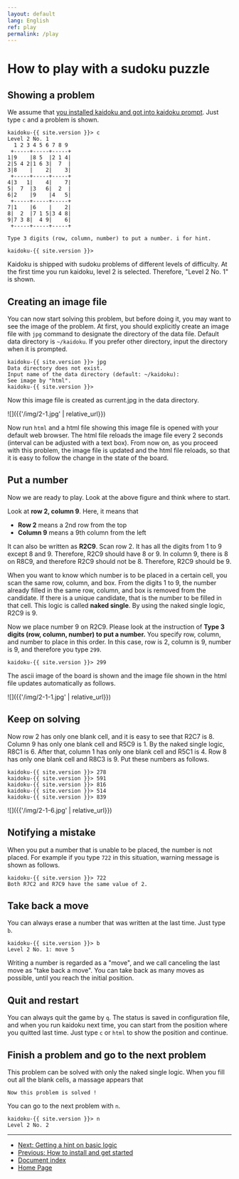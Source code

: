 ```yaml
---
layout: default
lang: English
ref: play
permalink: /play
---
```


# How to play with a sudoku puzzle

## Showing a problem

We assume that [you installed kaidoku and got into kaidoku prompt](install). Just type `c` and a problem is shown.

```
kaidoku-{{ site.version }}> c
Level 2 No. 1
  1 2 3 4 5 6 7 8 9
 +-----+-----+-----+
1|9    |8 5  |2 1 4|
2|5 4 2|1 6 3|  7  |
3|8    |    2|    3|
 +-----+-----+-----+
4|3   1|    4|    7|
5|  7  |3   6|  2  |
6|2    |9    |4   5|
 +-----+-----+-----+
7|1    |6    |    2|
8|  2  |7 1 5|3 4 8|
9|7 3 8|  4 9|    6|
 +-----+-----+-----+

Type 3 digits (row, column, number) to put a number. i for hint.

kaidoku-{{ site.version }}>
```

Kaidoku is shipped with sudoku problems of different levels of difficulty. At the first time you run kaidoku, level 2 is selected. Therefore, "Level 2 No. 1" is shown.

## Creating an image file

You can now start solving this problem, but before doing it, you may want to see the image of the problem. At first, you should explicitly create an image file with `jpg` command to designate the directory of the data file. Default data directory is `~/kaidoku`. If you prefer other directory, input the directory when it is prompted.

```
kaidoku-{{ site.version }}> jpg
Data directory does not exist.
Input name of the data directory (default: ~/kaidoku):
See image by "html".
kaidoku-{{ site.version }}>
```

Now this image file is created as current.jpg in the data directory.

![]({{'/img/2-1.jpg' | relative_url}})

Now run `html` and a html file showing this image file is opened with your default web browser. The html file reloads the image file every 2 seconds (interval can be adjusted with a text box). From now on, as you proceed with this problem, the image file is updated and the html file reloads, so that it is easy to follow the change in the state of the board.

## Put a number

Now we are ready to play. Look at the above figure and think where to start.

Look at **row 2, column 9**. Here, it means that

- **Row 2** means a 2nd row from the top
- **Column 9** means a 9th column from the left

It can also be written as **R2C9**. Scan row 2. It has all the digits from 1 to 9 except 8 and 9. Therefore, R2C9 should have 8 or 9. In column 9, there is 8 on R8C9, and therefore R2C9 should not be 8. Therefore, R2C9 should be 9.

When you want to know which number is to be placed in a certain cell, you scan the same row, column, and box. From the digits 1 to 9, the number already filled in the same row, column, and box is removed from the candidate. If there is a unique candidate, that is the number to be filled in that cell. This logic is called **naked single**. By using the naked single logic, R2C9 is 9.

Now we place number 9 on R2C9. Please look at the instruction of **Type 3 digits (row, column, number) to put a number.** You specify row, column, and number to place in this order. In this case, row is 2, column is 9, number is 9, and therefore you type `299`.

    kaidoku-{{ site.version }}> 299

The ascii image of the board is shown and the image file shown in the html file updates automatically as follows.

![]({{'/img/2-1-1.jpg' | relative_url}})

## Keep on solving

Now row 2 has only one blank cell, and it is easy to see that R2C7 is 8. Column 9 has only one blank cell and R5C9 is 1. By the naked single logic, R8C1 is 6. After that, column 1 has only one blank cell and R5C1 is 4. Row 8 has only one blank cell and R8C3 is 9. Put these numbers as follows.

    kaidoku-{{ site.version }}> 278
    kaidoku-{{ site.version }}> 591
    kaidoku-{{ site.version }}> 816
    kaidoku-{{ site.version }}> 514
    kaidoku-{{ site.version }}> 839

![]({{'/img/2-1-6.jpg' | relative_url}})

## Notifying a mistake

When you put a number that is unable to be placed, the number is not placed. For example if you type `722` in this situation, warning message is shown as follows.

    kaidoku-{{ site.version }}> 722
    Both R7C2 and R7C9 have the same value of 2.

## Take back a move

You can always erase a number that was written at the last time. Just type `b`.

    kaidoku-{{ site.version }}> b
    Level 2 No. 1: move 5

Writing a number is regarded as a "move", and we call canceling the last move as "take back a move". You can take back as many moves as possible, until you reach the initial position.

## Quit and restart

You can always quit the game by `q`. The status is saved in configuration file, and when you run kaidoku next time, you can start from the position where you quitted last time. Just type `c` or `html` to show the position and continue.

## Finish a problem and go to the next problem

This problem can be solved with only the naked single logic. When you fill out all the blank cells, a massage appears that

    Now this problem is solved !

You can go to the next problem with `n`.

    kaidoku-{{ site.version }}> n
    Level 2 No. 2

- - -

- [Next: Getting a hint on basic logic](./basic)
- [Previous: How to install and get started](./install)
- [Document index](./#document)
- [Home Page](./)
